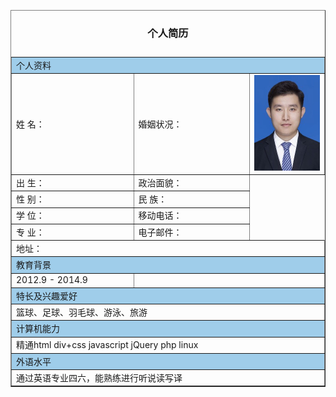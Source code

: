 <!doctype html>
<html lang="zh">
<head>
    <meta charset="UTF-8">
    <title>个人简历</title>
</head>
<body>
    <table width="800" border="1" align="center" cellpadding="10" cellspacing="0">
        <caption><h3>个人简历</h3></caption>
        <tr>
            <td colspan="3" bgcolor="#9FCDEA">个人资料</td>
        </tr>
        <tr>
            <td width="300">姓 名：</td>
            <td width="300">婚姻状况：</td>
            <td width="200">
      <img src="./yuwenhao.png" width="100%">
    </td>
        </tr>
        <tr>
            <td>出 生：</td>
            <td>政治面貌：</td>
        </tr>
        <tr>
            <td>性 别：</td>
            <td>民 族：</td>
        </tr>
        <tr>
            <td>学 位：</td>
            <td>移动电话：</td>
        </tr>
        <tr>
            <td>专 业：</td>
            <td>电子邮件：</td>
        </tr>
        <tr>
            <td colspan="3">地址：</td>
        </tr>
        <tr>
            <td colspan="3" bgcolor="#9FCDEA">教育背景</td>
        </tr>
        <tr>
            <td>2012.9 - 2014.9</td>
            <td colspan="2"></td>
        </tr>
        <tr>
            <td colspan="3" bgcolor="#9FCDEA">特长及兴趣爱好</td>
        </tr>
        <tr>
            <td colspan="3">篮球、足球、羽毛球、游泳、旅游</td>
        </tr>
        <tr>
            <td colspan="3" bgcolor="#9FCDEA">计算机能力</td>
        </tr>
        <tr>
            <td colspan="3">精通html div+css javascript jQuery php linux</td>
        </tr>
        <tr>
            <td colspan="3" bgcolor="#9FCDEA">外语水平</td>
        </tr>
        <tr>
            <td colspan="3">通过英语专业四六，能熟练进行听说读写译</td>
        </tr>
    </table>
</body>
</html>
